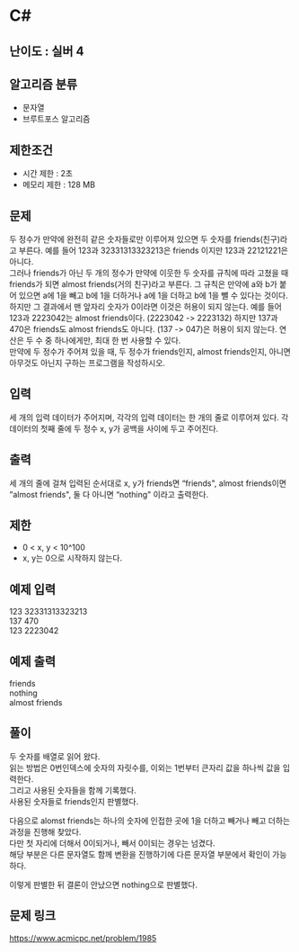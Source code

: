# C#

## 난이도 : 실버 4

## 알고리즘 분류
  - 문자열
  - 브루트포스 알고리즘

## 제한조건
  - 시간 제한 : 2초
  - 메모리 제한 : 128 MB

## 문제
두 정수가 만약에 완전히 같은 숫자들로만 이루어져 있으면 두 숫자를 friends(친구)라고 부른다. 예를 들어 123과 32331313323213은 friends 이지만 123과 22121221은 아니다.<br/>
그러나 friends가 아닌 두 개의 정수가 만약에 이웃한 두 숫자를 규칙에 따라 고쳤을 때 friends가 되면 almost friends(거의 친구)라고 부른다. 그 규칙은 만약에 a와 b가 붙어 있으면 a에 1을 빼고 b에 1을 더하거나 a에 1을 더하고 b에 1을 뺄 수 있다는 것이다. 하지만 그 결과에서 맨 앞자리 숫자가 0이라면 이것은 허용이 되지 않는다. 예를 들어 123과 2223042는 almost friends이다. (2223042 -> 2223132) 하지만 137과 470은 friends도 almost friends도 아니다. (137 -> 047)은 허용이 되지 않는다. 연산은 두 수 중 하나에게만, 최대 한 번 사용할 수 있다.<br/>
만약에 두 정수가 주어져 있을 때, 두 정수가 friends인지, almost friends인지, 아니면 아무것도 아닌지 구하는 프로그램을 작성하시오.<br/>


## 입력
세 개의 입력 데이터가 주어지며, 각각의 입력 데이터는 한 개의 줄로 이루어져 있다. 각 데이터의 첫째 줄에 두 정수 x, y가 공백을 사이에 두고 주어진다.<br/>


## 출력
세 개의 줄에 걸쳐 입력된 순서대로 x, y가 friends면 “friends", almost friends이면 ”almost friends", 둘 다 아니면 “nothing" 이라고 출력한다.<br/>


## 제한
  - 0 < x, y < 10^100
  - x, y는 0으로 시작하지 않는다.


## 예제 입력
123 32331313323213<br/>
137 470<br/>
123 2223042<br/>

## 예제 출력
friends<br/>
nothing<br/>
almost friends<br/>


## 풀이
두 숫자를 배열로 읽어 왔다.<br/>
읽는 방법은 0번인덱스에 숫자의 자릿수를, 이외는 1번부터 큰자리 값을 하나씩 값을 입력한다.<br/>
그리고 사용된 숫자들을 함께 기록했다.<br/>
사용된 숫자들로 friends인지 판별했다.<br/>


다음으로 alomst friends는 하나의 숫자에 인접한 곳에 1을 더하고 빼거나 빼고 더하는 과정을 진행해 찾았다.<br/>
다만 첫 자리에 더해서 0이되거나, 빼서 0이되는 경우는 넘겼다.<br/>
해당 부분은 다른 문자열도 함께 변환을 진행하기에 다른 문자열 부분에서 확인이 가능하다.<br/>


이렇게 판별한 뒤 결론이 안났으면 nothing으로 판별했다.<br/>


## 문제 링크
https://www.acmicpc.net/problem/1985